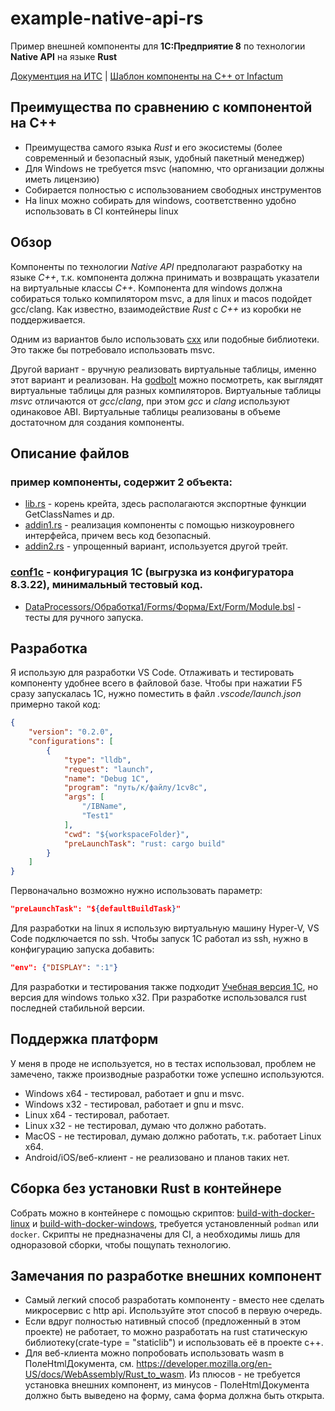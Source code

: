 # example-native-api-rs
Пример внешней компоненты для **1С:Предприятие 8** по технологии **Native API** на языке **Rust**

[Документция на ИТС](https://its.1c.ru/db/metod8dev#content:3221:hdoc) |
[Шаблон компоненты на C++ от Infactum](https://github.com/Infactum/addin-template)

## Преимущества по сравнению с компонентой на C++
* Преимущества самого языка *Rust* и его экосистемы (более современный и безопасный язык, удобный пакетный менеджер)
* Для Windows не требуется msvc (напомню, что организации должны иметь лицензию)
* Собирается полностью с использованием свободных инструментов
* На linux можно собирать для windows, соответственно удобно использовать в CI контейнеры linux

## Обзор
Компоненты по технологии *Native API* предполагают разработку на языке *C++*, т.к. компонента должна принимать и возвращать указатели на виртуальные классы *C++*. Компонента для windows должна собираться только компилятором msvc, а для linux и macos подойдет gcc/clang.
Как известно, взаимодействие *Rust* с *C++* из коробки не поддерживается. 

Одним из вариантов было использовать [cxx](https://github.com/dtolnay/cxx) или подобные библиотеки. Это также бы потребовало использовать msvc.

Другой вариант - вручную реализовать виртуальные таблицы, именно этот вариант и реализован.
На [godbolt](https://godbolt.org/z/KM3jaWMWs) можно посмотреть, как выглядят виртуальные таблицы для разных компиляторов. Виртуальные таблицы *msvc* отличаются от *gcc*/*clang*, при этом *gcc* и *clang* используют одинаковое ABI. Виртуальные таблицы реализованы в объеме достаточном для создания компоненты.

## Описание файлов
### пример компоненты, содержит 2 объекта:
* [lib.rs](src/lib.rs) - корень крейта, здесь располагаются экспортные функции GetClassNames и др. 
* [addin1.rs](src/addin1.rs) - реализация компоненты с помощью низкоуровнего интерфейса, причем весь код безопасный.
* [addin2.rs](src/addin2.rs) - упрощенный вариант, используется другой трейт.

### [conf1c](conf1c) - конфигурация 1С (выгрузка из конфигуратора 8.3.22), минимальный тестовый код.
* [DataProcessors/Обработка1/Forms/Форма/Ext/Form/Module.bsl](conf1c/DataProcessors/Обработка1/Forms/Форма/Ext/Form/Module.bsl) - тесты для ручного запуска.

## Разработка
Я использую для разработки VS Code. Отлаживать и тестировать компоненту удобнее всего в файловой базе. Чтобы при нажатии F5 сразу запускалась 1С, нужно поместить в файл *.vscode/launch.json* примерно такой код:
```json
{
    "version": "0.2.0",
    "configurations": [
        {
            "type": "lldb",
            "request": "launch",
            "name": "Debug 1С",
            "program": "путь/к/файлу/1cv8c",
            "args": [
                "/IBName",
                "Test1"
            ],
            "cwd": "${workspaceFolder}",
            "preLaunchTask": "rust: cargo build"
        }
    ]
}
```
Первоначально возможно нужно использовать параметр:
```json
"preLaunchTask": "${defaultBuildTask}"
```
Для разработки на linux я использую виртуальную машину Hyper-V, VS Code подключается по ssh. Чтобы запуск 1С работал из ssh, нужно в конфигурацию запуска добавить:
```json
"env": {"DISPLAY": ":1"}
```
Для разработки и тестирования также подходит [Учебная версия 1С](https://online.1c.ru/catalog/free/learning.php), но версия для windows только x32.
При разработке использовался rust последней стабильной версии.

## Поддержка платформ
У меня в проде не используется, но в тестах использовал, проблем не замечено, также производные разработки тоже успешно используются.
- Windows x64 - тестировал, работает и gnu и msvc.
- Windows x32 - тестировал, работает и gnu и msvc.
- Linux x64 - тестировал, работает.
- Linux x32 - не тестировал, думаю что должно работать.
- MacOS - не тестировал, думаю должно работать, т.к. работает Linux x64.
- Android/iOS/веб-клиент - не реализовано и планов таких нет.

## Сборка без установки Rust в контейнере
Собрать можно в контейнере с помощью скриптов: [build-with-docker-linux](build-with-docker-linux) и [build-with-docker-windows](build-with-docker-windows), требуется установленный `podman` или `docker`. Скрипты не предназначены для CI, а необходимы лишь для одноразовой сборки, чтобы пощупать технологию.

## Замечания по разработке внешних компонент
- Самый легкий способ разработать компоненту - вместо нее сделать микросервис с http api. Используйте этот способ в первую очередь.
- Если вдруг полностью нативный способ (предложенный в этом проекте) не работает, то можно разработать на rust статическую библиотеку(crate-type = "staticlib") и использовать её в проекте c++.
- Для веб-клиента можно попробовать использовать wasm в ПолеHtmlДокумента, см. https://developer.mozilla.org/en-US/docs/WebAssembly/Rust_to_wasm. Из плюсов - не требуется установка внешних компонент, из минусов - ПолеHtmlДокумента должно быть выведено на форму, сама форма должна быть открыта.
